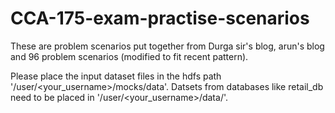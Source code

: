 # CCA-175-exam-practise-scenarios

These are problem scenarios put together from Durga sir's blog, arun's blog and 96 problem scenarios (modified to fit recent pattern). 

Please place the input dataset files in the hdfs path '/user/<your_username>/mocks/data'.
Datsets from databases like retail_db need to be placed in '/user/<your_username>/data/'.

